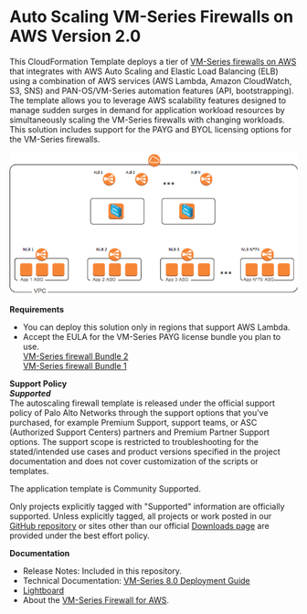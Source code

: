 # Auto Scaling VM-Series Firewalls on AWS Version 2.0
This CloudFormation Template deploys a tier of [VM-Series firewalls on AWS](https://aws.amazon.com/marketplace/seller-profile?id=0ed48363-5064-4d47-b41b-a53f7c937314) that integrates with AWS Auto Scaling and Elastic Load Balancing (ELB) using a combination of AWS services (AWS Lambda, Amazon CloudWatch, S3, SNS) and PAN-OS/VM-Series automation features (API, bootstrapping). The template allows you to leverage AWS scalability features designed to manage sudden surges in demand for application workload resources by simultaneously scaling the VM-Series firewalls with changing workloads.  This solution includes support for the PAYG and BYOL licensing options for the VM-Series firewalls. 

![alt text](/Version-2.0/cft_elb20.png?raw=true "Topology for the Auto Scaling VM-Series Firewalls on AWS Version 2.0")
 
**Requirements**
* You can deploy this solution only in regions that support AWS Lambda. 
* Accept the EULA for the VM-Series PAYG license bundle you plan to use.  
[VM-Series firewall Bundle 2](https://aws.amazon.com/marketplace/pp/B00PJ2V04O)  
[VM-Series firewall Bundle 1](https://aws.amazon.com/marketplace/pp/B00PJ2VDFA)  

**Support Policy**  
***Supported***  
The autoscaling firewall template is released under the official support policy of Palo Alto Networks through the support options that you've purchased, for example Premium Support, support teams, or ASC (Authorized Support Centers) partners and Premium Partner Support options. The support scope is restricted to troubleshooting for the stated/intended use cases and product versions specified in the project documentation and does not cover customization of the scripts or templates. 

The application template is Community Supported.

Only projects explicitly tagged with "Supported" information are officially supported. Unless explicitly tagged, all projects or work posted in our [GitHub repository](https://github.com/PaloAltoNetworks) or sites other than our official [Downloads page](https://support.paloaltonetworks.com/) are provided under the best effort policy.



**Documentation**  
* Release Notes: Included in this repository.
* Technical Documentation: [VM-Series 8.0 Deployment Guide](https://www.paloaltonetworks.com/documentation/80/virtualization/virtualization/set-up-the-vm-series-firewall-on-aws/auto-scale-vm-series-firewalls-with-the-amazon-elb)  
* [Lightboard](https://www.youtube.com/watch?v=xiPZHzdNRmI&feature=youtu.be)
* About the [VM-Series Firewall for AWS](aws.paloaltonetworks.com).